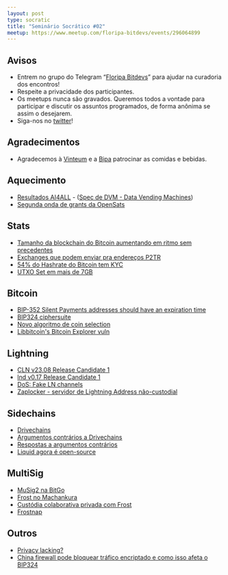```yaml
---
layout: post
type: socratic
title: "Seminário Socrático #02"
meetup: https://www.meetup.com/floripa-bitdevs/events/296064899
---
```


## Avisos

- Entrem no grupo do Telegram “[Floripa Bitdevs](https://t.me/+NX48UXH0WVZiZTIx)” para ajudar na curadoria dos encontros!
- Respeite a privacidade dos participantes.
- Os meetups nunca são gravados. Queremos todos a vontade para participar e discutir os assuntos programados, de forma anônima se assim o desejarem.
- Siga-nos no [twitter](https://twitter.com/floripabitdevs)!

## Agradecimentos

- Agradecemos à [Vinteum](https://vinteum.org/) e a [Bipa](https://bipa.app) patrocinar as comidas e bebidas.

## Aquecimento

* [Resultados AI4ALL](https://twitter.com/fedibtc/status/1688617469630464000) - ([Spec de DVM - Data Vending Machines](https://github.com/nostr-protocol/nips/pull/682))
* [Segunda onda de grants da OpenSats](https://opensats.org/blog/bitcoin-and-nostr-grants-august-2023)

## Stats

* [Tamanho da blockchain do Bitcoin aumentando em ritmo sem precedentes](https://twitter.com/LucasNuzzi/status/1633859957434245120)
* [Exchanges que podem enviar pra endereços P2TR](https://twitter.com/murchandamus/status/1685004407862067200)
* [54% do Hashrate do Bitcoin tem KYC](https://twitter.com/m__btc/status/1696787529985384912)
* [UTXO Set em mais de 7GB](https://twitter.com/kcalvinalvinn/status/1693780164520677617)

## Bitcoin

* [BIP-352 Silent Payments addresses should have an expiration time](https://lists.linuxfoundation.org/pipermail/bitcoin-dev/2023-August/021849.html)
* [BIP324 ciphersuite](https://github.com/bitcoin/bitcoin/pull/28008)
* [Novo algoritmo de coin selection](https://github.com/bitcoin/bitcoin/pull/27877)
* [Libbitcoin's Bitcoin Explorer vuln](https://milksad.info)

## Lightning

* [CLN v23.08 Release Candidate 1](https://twitter.com/Core_LN/status/1688705685285122048)
* [lnd v0.17 Release Candidate 1](https://github.com/lightningnetwork/lnd/releases/tag/v0.17.0-beta.rc1)
* [DoS: Fake LN channels](https://morehouse.github.io/lightning/fake-channel-dos)
* [Zaplocker - servidor de Lightning Address não-custodial](https://stacker.news/items/234331)

## Sidechains

* [Drivechains](https://blog.bitmex.com/drivechains/)
* [Argumentos contrários a Drivechains](https://twitter.com/miketwenty1/status/1696943794321588383)
* [Respostas a argumentos contrários](https://stacker.news/items/127974)
* [Liquid agora é open-source](https://blog.liquid.net/expanding-transparency-the-liquid-networks-functionary-code-is-now-open-source/)

## MultiSig

* [MuSig2 na BitGo](https://blog.bitgo.com/save-fees-with-musig2-at-bitgo-3248d690f573)
* [Frost no Machankura](https://x.com/machankura8333/status/1695827506794754104)
* [Custódia colaborativa privada com Frost](https://gist.github.com/nickfarrow/4be776782bce0c12cca523cbc203fb9d)
* [Frostnap](https://frostsnap.com/introducing-frostsnap.html)

## Outros

* [Privacy lacking?](https://twitter.com/r32a_/status/1686916653085499392)
* [China firewall pode bloquear tráfico encriptado e como isso afeta o BIP324](https://gfw.report/publications/usenixsecurity23/en/)
